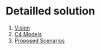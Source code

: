 # Detailled solution

1. [Vision](0.Vision.md)
2. [C4 Models](C4Models/README.md)
3. [Proposed Scenarios](2.ProposedScenarios.md)
